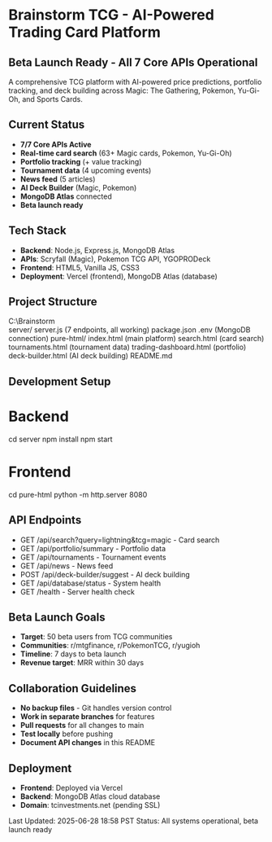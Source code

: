 ﻿# Brainstorm TCG - AI-Powered Trading Card Platform

##  Beta Launch Ready - All 7 Core APIs Operational

A comprehensive TCG platform with AI-powered price predictions, portfolio tracking, and deck building across Magic: The Gathering, Pokemon, Yu-Gi-Oh, and Sports Cards.

##  Current Status
-  **7/7 Core APIs Active**
-  **Real-time card search** (63+ Magic cards, Pokemon, Yu-Gi-Oh)
-  **Portfolio tracking** (+ value tracking)
-  **Tournament data** (4 upcoming events)
-  **News feed** (5 articles)
-  **AI Deck Builder** (Magic, Pokemon)
-  **MongoDB Atlas** connected
-  **Beta launch ready**

##  Tech Stack
- **Backend**: Node.js, Express.js, MongoDB Atlas
- **APIs**: Scryfall (Magic), Pokemon TCG API, YGOPRODeck
- **Frontend**: HTML5, Vanilla JS, CSS3
- **Deployment**: Vercel (frontend), MongoDB Atlas (database)

##  Project Structure
C:\Brainstorm\
 server/
    server.js (7 endpoints, all working)
    package.json
    .env (MongoDB connection)
 pure-html/
    index.html (main platform)
    search.html (card search)
    tournaments.html (tournament data)
    trading-dashboard.html (portfolio)
    deck-builder.html (AI deck building)
 README.md

##  Development Setup
# Backend
cd server
npm install
npm start

# Frontend  
cd pure-html
python -m http.server 8080

##  API Endpoints
- GET /api/search?query=lightning&tcg=magic - Card search
- GET /api/portfolio/summary - Portfolio data
- GET /api/tournaments - Tournament events
- GET /api/news - News feed
- POST /api/deck-builder/suggest - AI deck building
- GET /api/database/status - System health
- GET /health - Server health check

##  Beta Launch Goals
- **Target**: 50 beta users from TCG communities
- **Communities**: r/mtgfinance, r/PokemonTCG, r/yugioh
- **Timeline**: 7 days to beta launch
- **Revenue target**:  MRR within 30 days

##  Collaboration Guidelines
- **No backup files** - Git handles version control
- **Work in separate branches** for features
- **Pull requests** for all changes to main
- **Test locally** before pushing
- **Document API changes** in this README

##  Deployment
- **Frontend**: Deployed via Vercel
- **Backend**: MongoDB Atlas cloud database
- **Domain**: tcinvestments.net (pending SSL)

Last Updated: 2025-06-28 18:58 PST
Status: All systems operational, beta launch ready
